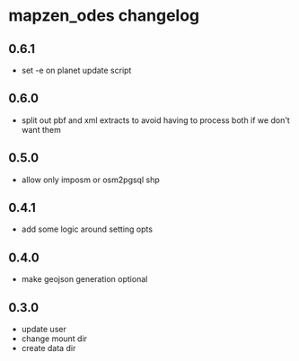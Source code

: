 mapzen_odes changelog
=====================

0.6.1
-----
* set -e on planet update script

0.6.0
-----
* split out pbf and xml extracts to avoid having to process both if we don't want them

0.5.0
-----
* allow only imposm or osm2pgsql shp

0.4.1
-----
* add some logic around setting opts

0.4.0
-----
* make geojson generation optional

0.3.0
-----
* update user
* change mount dir
* create data dir
